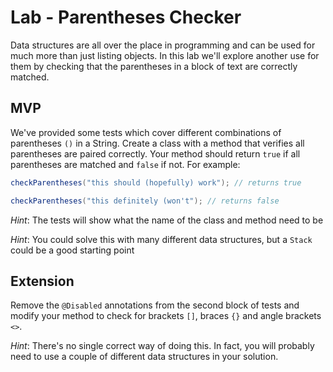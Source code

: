 # Lab - Parentheses Checker

Data structures are all over the place in programming and can be used for much more than just listing objects. In this lab we'll explore another use for them by checking that the parentheses in a block of text are correctly matched.

## MVP

We've provided some tests which cover different combinations of parentheses `()` in a String. Create a class with a method that verifies all parentheses are paired correctly. Your method should return `true` if all parentheses are matched and `false` if not. For example:

```java
checkParentheses("this should (hopefully) work"); // returns true

checkParentheses("this definitely (won't"); // returns false

```

*Hint*: The tests will show what the name of the class and method need to be

*Hint*: You could solve this with many different data structures, but a `Stack`  could be a good starting point


## Extension

Remove the `@Disabled` annotations from the second block of tests and modify your method to check for brackets `[]`, braces `{}` and angle brackets `<>`.


*Hint*: There's no single correct way of doing this. In fact, you will probably need to use a couple of different data structures in your solution.